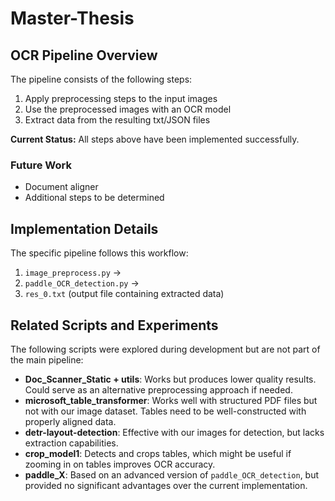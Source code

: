 # Master-Thesis

## OCR Pipeline Overview

The pipeline consists of the following steps:

1. Apply preprocessing steps to the input images
2. Use the preprocessed images with an OCR model
3. Extract data from the resulting txt/JSON files

**Current Status:** All steps above have been implemented successfully.

### Future Work
- Document aligner
- Additional steps to be determined

## Implementation Details

The specific pipeline follows this workflow:
1. `image_preprocess.py` → 
2. `paddle_OCR_detection.py` → 
3. `res_0.txt` (output file containing extracted data)

## Related Scripts and Experiments

The following scripts were explored during development but are not part of the main pipeline:

- **Doc_Scanner_Static + utils**: Works but produces lower quality results. Could serve as an alternative preprocessing approach if needed.
- **microsoft_table_transformer**: Works well with structured PDF files but not with our image dataset. Tables need to be well-constructed with properly aligned data.
- **detr-layout-detection**: Effective with our images for detection, but lacks extraction capabilities.
- **crop_model1**: Detects and crops tables, which might be useful if zooming in on tables improves OCR accuracy.
- **paddle_X**: Based on an advanced version of `paddle_OCR_detection`, but provided no significant advantages over the current implementation.